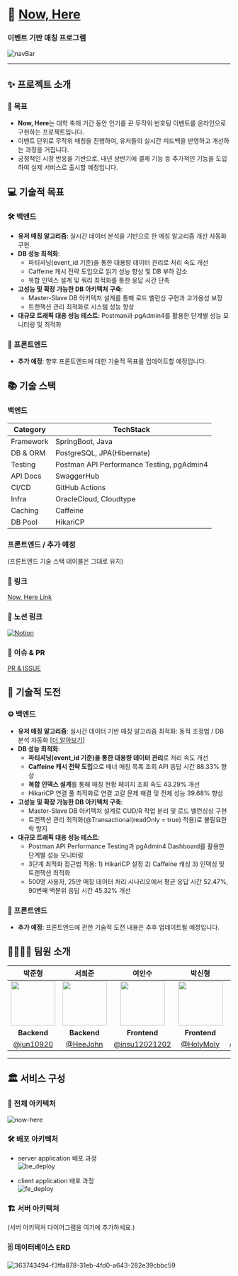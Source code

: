 # 🌟 [Now, Here](https://www.now-here.site/login/MTAyOTM4NDY)

### 이벤트 기반 매칭 프로그램

![navBar](https://github.com/user-attachments/assets/8f5606ad-1206-4c55-bb47-e1f22538e273)

---

## ✨ 프로젝트 소개

### 🎯 목표
- **Now, Here**는 대학 축제 기간 동안 인기를 끈 무작위 번호팅 이벤트를 온라인으로 구현하는 프로젝트입니다.
- 이벤트 단위로 무작위 매칭을 진행하여, 유저들의 실시간 피드백을 반영하고 개선하는 과정을 거칩니다.
- 긍정적인 시장 반응을 기반으로, 내년 상반기에 결제 기능 등 추가적인 기능을 도입하여 실제 서비스로 출시할 예정입니다.

## 💻 기술적 목표

### 🛠 백엔드
- **유저 매칭 알고리즘**: 실시간 데이터 분석을 기반으로 한 매칭 알고리즘 개선 자동화 구현.
- **DB 성능 최적화**: 
  - 파티셔닝(event_id 기준)을 통한 대용량 데이터 관리로 처리 속도 개선
  - Caffeine 캐시 전략 도입으로 읽기 성능 향상 및 DB 부하 감소
  - 복합 인덱스 설계 및 쿼리 최적화를 통한 응답 시간 단축
- **고성능 및 확장 가능한 DB 아키텍처 구축**: 
  - Master-Slave DB 아키텍처 설계를 통해 로드 밸런싱 구현과 고가용성 보장
  - 트랜잭션 관리 최적화로 시스템 성능 향상
- **대규모 트래픽 대응 성능 테스트**: Postman과 pgAdmin4를 활용한 단계별 성능 모니터링 및 최적화

### 🎨 프론트엔드
- **추가 예정**: 향후 프론트엔드에 대한 기술적 목표를 업데이트할 예정입니다.

## 📚 기술 스택

### 백엔드
| Category   | TechStack                                      |
|------------|------------------------------------------------|
| Framework  | SpringBoot, Java                               |
| DB & ORM   | PostgreSQL, JPA(Hibernate)                     |
| Testing    | Postman API Performance Testing, pgAdmin4      |
| API Docs   | SwaggerHub                                     |
| CI/CD      | GitHub Actions                                 |
| Infra      | OracleCloud, Cloudtype                         |
| Caching    | Caffeine                                       |
| DB Pool    | HikariCP                                       |

### 프론트엔드 / 추가 예정
(프론트엔드 기술 스택 테이블은 그대로 유지)

### 🔗 링크
[Now, Here Link](https://www.now-here.site/login/MTAyOTM4NDU)

### 📑 노션 링크
[![Notion](https://img.shields.io/badge/Notion-Now_Here-%23000000?style=for-the-badge&logo=notion&logoColor=white)](https://heejohn.notion.site/Now-here-f93e5f11396f44cb8618d7be3d525b9c?pvs=4)

### 🤔 이슈 & PR
[PR & ISSUE](https://github.com/now-here-5/now-here/issues)

## 🚀 기술적 도전

### ⚙️ 백엔드
- **유저 매칭 알고리즘**: 실시간 데이터 기반 매칭 알고리즘 최적화: 동적 조정법 / DB 분석 자동화 [[더 알아보기](https://jun10920.tistory.com/38)]
- **DB 성능 최적화**:
  - **파티셔닝(event_id 기준)을 통한 대용량 데이터 관리**로 처리 속도 개선
  - **Caffeine 캐시 전략 도입**으로 배너 매칭 목록 조회 API 응답 시간 88.33% 향상
  - **복합 인덱스 설계**를 통해 매칭 현황 페이지 조회 속도 43.29% 개선
  - HikariCP 연결 풀 최적화로 연결 고갈 문제 해결 및 전체 성능 39.68% 향상
- **고성능 및 확장 가능한 DB 아키텍처 구축**:
  - Master-Slave DB 아키텍처 설계로 CUD/R 작업 분리 및 로드 밸런싱싱 구현
  - 트랜잭션 관리 최적화(@Transactional(readOnly = true) 적용)로 불필요한 락 방지
- **대규모 트래픽 대응 성능 테스트**:
  - Postman API Performance Testing과 pgAdmin4 Dashboard를 활용한 단계별 성능 모니터링
  - 3단계 최적화 접근법 적용: 1) HikariCP 설정 2) Caffeine 캐싱 3) 인덱싱 및 트랜잭션 최적화
  - 500명 사용자, 25만 매칭 데이터 처리 시나리오에서 평균 응답 시간 52.47%, 90번째 백분위 응답 시간 45.32% 개선

### 🎨 프론트엔드
- **추가 예정**: 프론트엔드에 관한 기술적 도전 내용은 추후 업데이트될 예정입니다.

## 👨‍👩‍👧‍👦 팀원 소개
| 박준형 | 서희준 | 여인수 | 박신형 | 김혜윤 |
| :---: | :---: | :---: | :---: | :---: |
| <img src="https://github.com/jun10920.png" width="100"/> | <img src="https://github.com/HeeJohn.png" width="100"/> | <img src="https://github.com/insu12021202.png" width="100"/> | <img src="https://github.com/HolMoly.png" width="100"/> | <img src="https://github.com/haeyun0327.png" width="100"/> |
| **Backend** | **Backend** | **Frontend** | **Frontend** | **PM** |
| [@jun10920](https://github.com/jun10920) | [@HeeJohn](https://github.com/HeeJohn) | [@insu12021202](https://github.com/insu12021202) | [@HolyMoly](https://github.com/HolMoly) | [@haeyun0327](https://github.com/haeyun0327) |

---

## 🏛️ 서비스 구성

### 🧩 전체 아키텍처 
![now-here](https://github.com/user-attachments/assets/e45aefc8-4761-4e0d-9356-a9d7186d23ad)



### 🛠 배포 아키텍처
- server application 배포 과정 <br>
  ![be_deploy](https://github.com/user-attachments/assets/cfd7c2c0-de1e-4df4-919b-b5322511d5c5)

- client application 배포 과정 <br>
  ![fe_deploy](https://github.com/user-attachments/assets/349f1194-0dba-40e6-afff-8f5f86b26cf7)

### 🏗️ 서버 아키텍처
(서버 아키텍처 다이어그램을 여기에 추가하세요.)

### 🗄️ 데이터베이스 ERD
![363743494-f3ffa878-31eb-4fd0-a643-282e39cbbc59](https://github.com/user-attachments/assets/08ec21eb-f46c-4f97-b919-09f7eb5e160e)
